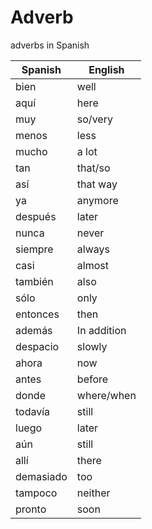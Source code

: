 # Adverb
 
adverbs in Spanish

| Spanish | English | 
| ----- | ------- | 
| bien | well |
| aquí | here |
| muy | so/very |
| menos | less |
| mucho | a lot |
| tan | that/so |
| así | that way |
| ya | anymore |
| después | later |
| nunca | never |
| siempre | always |
| casi | almost |
| también | also |
| sólo | only |
| entonces | then |
| además | In addition|
| despacio | slowly |
| ahora | now |
| antes | before |
| donde | where/when|
| todavía | still |
| luego | later |
| aún | still |
| allí | there |
| demasiado | too |
| tampoco | neither |
| pronto | soon |
